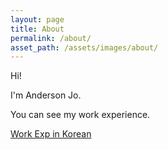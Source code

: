 ```yaml
---
layout: page
title: About
permalink: /about/
asset_path: /assets/images/about/
---
```


Hi! 

I'm Anderson Jo. 

You can see my work experience. 

[Work Exp in Korean][resume-korea]


[resume-korea]: /resume/2015/07/25/Resume-Korea/